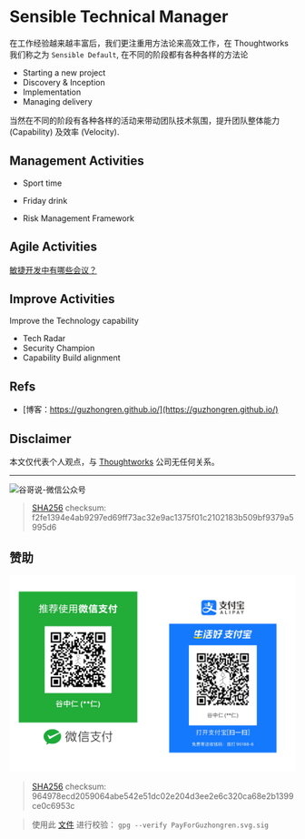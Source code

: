 # Sensible Technical Manager


在工作经验越来越丰富后，我们更注重用方法论来高效工作，在 Thoughtworks 我们称之为 `Sensible Default`, 在不同的阶段都有各种各样的方法论

- Starting a new project
- Discovery & Inception
- Implementation
- Managing delivery

当然在不同的阶段有各种各样的活动来带动团队技术氛围，提升团队整体能力 (Capability) 及效率 (Velocity).

## Management Activities
- Sport time
- Friday drink

- Risk Management Framework

## Agile Activities

[敏捷开发中有哪些会议？](https://guzhongren.github.io/2021/08/%E6%95%8F%E6%8D%B7%E5%BC%80%E5%8F%91%E4%B8%AD%E6%9C%89%E5%93%AA%E4%BA%9B%E4%BC%9A%E8%AE%AE/)

## Improve Activities

Improve the Technology capability

- Tech Radar
- Security Champion
- Capability Build alignment

## Refs

* [博客：https://guzhongren.github.io/](https://guzhongren.github.io/)

## Disclaimer

本文仅代表个人观点，与 [Thoughtworks](https://www.Thoughtworks.com/) 公司无任何关系。

----
![谷哥说-微信公众号](https://cdn.jsdelivr.net/gh/guzhongren/data-hosting@master/20210819/wechat.ae9zxgscqcg.png)
> [SHA256](https://emn178.github.io/online-tools/sha256_checksum.html) checksum: f2fe1394e4ab9297ed69ff73ac32e9ac1375f01c2102183b509bf9379a5995d6

## 赞助

![PayForGuzhongren](/images/pay/PayForGuzhongren.svg)
> [SHA256](https://emn178.github.io/online-tools/sha256_checksum.html) checksum: 964978ecd2059064abe542e51dc02e204d3ee2e6c320ca68e2b1399ce0c6953c

> 使用此 [文件](https://guzhongren.github.io/images/pay/payforguzhongren.svg.sig) 进行校验： `gpg --verify PayForGuzhongren.svg.sig`

